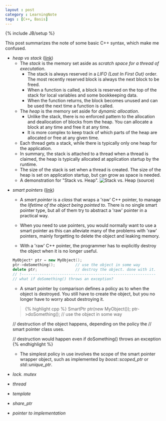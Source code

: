 ```yaml
---
layout : post
category : LearningNote
tags : [C++, Basis]
---
```


{% include JB/setup %}

This post summarizes the note of some basic C++ syntax, which make me confused.

- *heap vs stack* ([link](http://stackoverflow.com/questions/79923/what-and-where-are-the-stack-and-heap))
    + The *stack* is the memory set aside as *scratch space for a thread of executation*. 
        * The stack is always reserved in a *LIFO (Last In First Out)* order. The most recently reserved block is always the next block to be freed.
        * When a function is called, a block is reserved on the top of the stack for local variables and some bookkeeping data.
        * When the function returns, the block becomes unused and can be used the next time a function is called.
    + The *heap* is the memory set aside for *dynamic allocation*. 
        * Unlike the stack, there is no enforced pattern to the allocation and deallocation of blocks from the heap. You can allocate a block at any time and free it at any time.
        * It is more complex to keep track of which parts of the heap are allocated or free at any given time.
    + Each thread gets a stack, while there is typically only one heap for the application.
    + In summary, the stack is attached to a thread when a thread is claimed, the heap is typically allocated at application startup by the runtime.
    + The size of the stack is set when a thread is created. The size of the heap is set on application startup, but can grow as space is needed.
    + A demonstration for "Stack vs. Heap".
    ![Stack vs. Heap ([source](http://vikashazrati.wordpress.com/2007/10/01/quicktip-java-basics-stack-and-heap/))](http://i.stack.imgur.com/i6k0Z.png)

<!--more-->

- *smart pointers* ([link](http://stackoverflow.com/questions/106508/what-is-a-smart-pointer-and-when-should-i-use-one))
    + A *smart pointer* is a *class* that wraps a 'raw' C++ pointer, to manage the *lifetime of the object being pointed to*. There is no single smart pointer type, but all of them try to abstract a 'raw' pointer in a practical way.
    + When you need to use pointers, you would normally want to use a smart pointer as this can alleviate many of the problems with 'raw' pointers, mainly forgetting to delete the object and leaking memory.
 
    + With a 'raw' C++ pointer, the programmer has to explicitly destroy the object when it is no longer useful.
    
    ``` c++
    MyObject* ptr = new MyObject();
    ptr->doSomething();         // use the object in some way
    delete ptr;                 // destroy the object. done with it.
    // !------------------------------------------------------------
    // what if doSomething() throws an exception?
    ```

    + A smart pointer by comparison defines a policy as to when the object is destroyed. You still have to create the object, but you no longer have to worry about destroying it.
    
    >{% highlight cpp %}
      SmartPtr<MyObject> ptr(new MyObject());
    ptr->doSomething();         // use the object in some way

    // destruction of the object happens, depending on the policy the
    // smart pointer class uses.

    // destruction would happen even if doSomething() throws an exception
    {% endhighlight %} 

    + The simplest policy in use involves the scope of the smart pointer wrapper object, such as implemented by *boost::scoped_ptr* or *std::unique_ptr*.


- *lock. mutex*
- *thread*

- *template*
- *share_ptr*
- *pointer to implementation*
